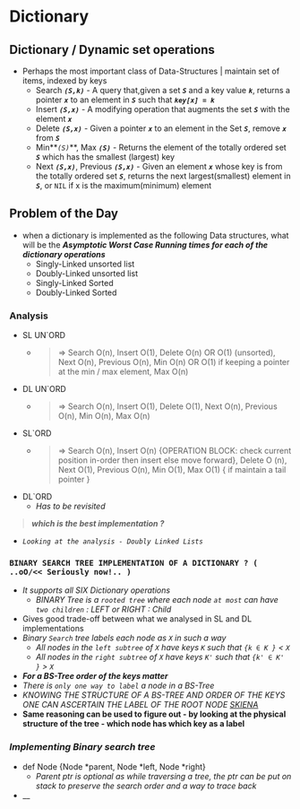 # Dictionary

## Dictionary / Dynamic set operations

- Perhaps the most important class of Data-Structures | maintain set of items, indexed by keys
  - Search **_`(S,k)`_** - A query that,given a set **_`S`_** and a key value **_`k`_**, returns a pointer **_`x`_** to
    an element in **_`S`_** such that **_`key[x] = k`_**
  - Insert **_`(S,x)`_** - A modifying operation that augments the set **_`S`_** with the element **_`x`_**
  - Delete **_`(S,x)`_** - Given a pointer **_`x`_** to an element in the Set **_`S`_**, remove **_`x`_** from **_`S`_**
  - Min**_`(S)`_**, Max **_`(S)`_** - Returns the element of the totally ordered set **_`S`_** which has the smallest (largest) key
  - Next **_`(S,x)`_**, Previous **_`(S,x)`_** - Given an element **_`x`_** whose key is from the
    totally ordered set **_`S`_**, returns the next largest(smallest) element in **_`S`_**, or `NIL` if x is the maximum(minimum) element

## Problem of the Day

- when a dictionary is implemented as the following Data structures, what will be the
  **_Asymptotic Worst Case Running times for each of the dictionary operations_**
  - Singly-Linked unsorted list
  - Doubly-Linked unsorted list
  - Singly-Linked Sorted
  - Doubly-Linked Sorted

### Analysis

- SL UN`ORD
  - > => Search O(n), Insert O(1), Delete O(n) OR O(1) (unsorted), Next O(n), Previous O(n), Min O(n) OR O(1) if keeping a pointer at the min / max element, Max O(n)
- DL UN`ORD
  - > => Search O(n), Insert O(1), Delete O(1), Next O(n), Previous O(n), Min O(n), Max O(n)
- SL`ORD
  - > => Search O(n), Insert O(n) {OPERATION BLOCK: check current position in-order then insert else move forward},
    > Delete O (n), Next O(1), Previous O(n), Min O(1), Max O(1) { if maintain a tail pointer }
- DL`ORD
  - _Has to be revisited_

> **_which is the best implementation ?_**

- _`Looking at the analysis - Doubly Linked Lists`_

### `BINARY SEARCH TREE IMPLEMENTATION OF A DICTIONARY ? ( ..oO/<< Seriously now!.. )`

- _It supports all SIX Dictionary operations_
  - _BINARY Tree is a `rooted tree` where each node `at most` can have `two children` : LEFT or RIGHT : Child_
- Gives good trade-off between what we analysed in SL and DL implementations
- _Binary `Search` tree labels each node as `X` in such a way_
  - _All nodes in the `left subtree` of `X` have keys `K` such that `{k ∈ K }` < `X`_
  - _All nodes in the `right subtree` of `X` have keys `K'` such that `{k' ∈ K' }` > `X`_
- _**For a BS-Tree order of the keys matter**_
- _There is `only one way to label` a node in a BS-Tree_
- _KNOWING THE STRUCTURE OF A BS-TREE AND ORDER OF THE KEYS ONE CAN ASCERTAIN THE LABEL OF THE ROOT NODE [SKIENA](https://youtu.be/2YcHOsrPLKE?list=PLOtl7M3yp-DV69F32zdK7YJcNXpTunF2b&t=2833)_
- **Same reasoning can be used to figure out - by looking at the physical structure of the tree - which node has which key as a label**

### _Implementing Binary search tree_

- def Node {Node *parent, Node *left, Node *right}
  - _Parent ptr is optional as while traversing a tree, the ptr can be put on stack to preserve the search order and a way to trace back_
- __
